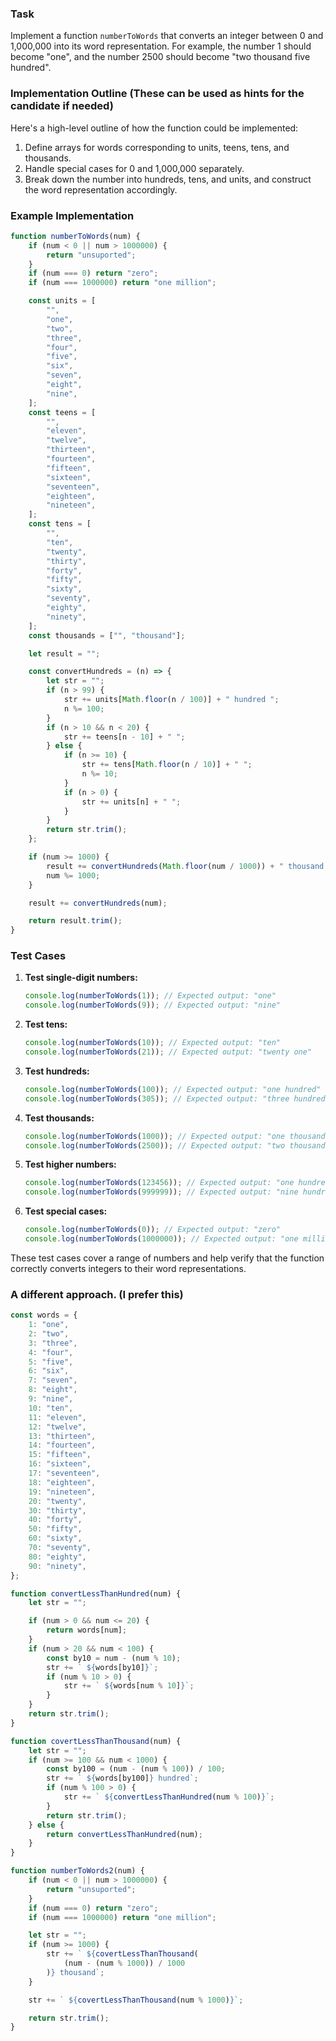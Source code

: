 ### Task

Implement a function `numberToWords` that converts an integer between 0 and 1,000,000 into its word representation. For example, the number 1 should become "one", and the number 2500 should become "two thousand five hundred".

### Implementation Outline (These can be used as hints for the candidate if needed)

Here's a high-level outline of how the function could be implemented:

1. Define arrays for words corresponding to units, teens, tens, and thousands.
2. Handle special cases for 0 and 1,000,000 separately.
3. Break down the number into hundreds, tens, and units, and construct the word representation accordingly.

### Example Implementation

```javascript
function numberToWords(num) {
    if (num < 0 || num > 1000000) {
        return "unsuported";
    }
    if (num === 0) return "zero";
    if (num === 1000000) return "one million";

    const units = [
        "",
        "one",
        "two",
        "three",
        "four",
        "five",
        "six",
        "seven",
        "eight",
        "nine",
    ];
    const teens = [
        "",
        "eleven",
        "twelve",
        "thirteen",
        "fourteen",
        "fifteen",
        "sixteen",
        "seventeen",
        "eighteen",
        "nineteen",
    ];
    const tens = [
        "",
        "ten",
        "twenty",
        "thirty",
        "forty",
        "fifty",
        "sixty",
        "seventy",
        "eighty",
        "ninety",
    ];
    const thousands = ["", "thousand"];

    let result = "";

    const convertHundreds = (n) => {
        let str = "";
        if (n > 99) {
            str += units[Math.floor(n / 100)] + " hundred ";
            n %= 100;
        }
        if (n > 10 && n < 20) {
            str += teens[n - 10] + " ";
        } else {
            if (n >= 10) {
                str += tens[Math.floor(n / 10)] + " ";
                n %= 10;
            }
            if (n > 0) {
                str += units[n] + " ";
            }
        }
        return str.trim();
    };

    if (num >= 1000) {
        result += convertHundreds(Math.floor(num / 1000)) + " thousand ";
        num %= 1000;
    }

    result += convertHundreds(num);

    return result.trim();
}
```

### Test Cases

1. **Test single-digit numbers:**

    ```javascript
    console.log(numberToWords(1)); // Expected output: "one"
    console.log(numberToWords(9)); // Expected output: "nine"
    ```

2. **Test tens:**

    ```javascript
    console.log(numberToWords(10)); // Expected output: "ten"
    console.log(numberToWords(21)); // Expected output: "twenty one"
    ```

3. **Test hundreds:**

    ```javascript
    console.log(numberToWords(100)); // Expected output: "one hundred"
    console.log(numberToWords(305)); // Expected output: "three hundred five"
    ```

4. **Test thousands:**

    ```javascript
    console.log(numberToWords(1000)); // Expected output: "one thousand"
    console.log(numberToWords(2500)); // Expected output: "two thousand five hundred"
    ```

5. **Test higher numbers:**

    ```javascript
    console.log(numberToWords(123456)); // Expected output: "one hundred twenty three thousand four hundred fifty six"
    console.log(numberToWords(999999)); // Expected output: "nine hundred ninety nine thousand nine hundred ninety nine"
    ```

6. **Test special cases:**

    ```javascript
    console.log(numberToWords(0)); // Expected output: "zero"
    console.log(numberToWords(1000000)); // Expected output: "one million"
    ```

These test cases cover a range of numbers and help verify that the function correctly converts integers to their word representations.

### A different approach. (I prefer this)

```javascript
const words = {
    1: "one",
    2: "two",
    3: "three",
    4: "four",
    5: "five",
    6: "six",
    7: "seven",
    8: "eight",
    9: "nine",
    10: "ten",
    11: "eleven",
    12: "twelve",
    13: "thirteen",
    14: "fourteen",
    15: "fifteen",
    16: "sixteen",
    17: "seventeen",
    18: "eighteen",
    19: "nineteen",
    20: "twenty",
    30: "thirty",
    40: "forty",
    50: "fifty",
    60: "sixty",
    70: "seventy",
    80: "eighty",
    90: "ninety",
};

function convertLessThanHundred(num) {
    let str = "";

    if (num > 0 && num <= 20) {
        return words[num];
    }
    if (num > 20 && num < 100) {
        const by10 = num - (num % 10);
        str += ` ${words[by10]}`;
        if (num % 10 > 0) {
            str += ` ${words[num % 10]}`;
        }
    }
    return str.trim();
}

function covertLessThanThousand(num) {
    let str = "";
    if (num >= 100 && num < 1000) {
        const by100 = (num - (num % 100)) / 100;
        str += ` ${words[by100]} hundred`;
        if (num % 100 > 0) {
            str += ` ${convertLessThanHundred(num % 100)}`;
        }
        return str.trim();
    } else {
        return convertLessThanHundred(num);
    }
}

function numberToWords2(num) {
    if (num < 0 || num > 1000000) {
        return "unsuported";
    }
    if (num === 0) return "zero";
    if (num === 1000000) return "one million";

    let str = "";
    if (num >= 1000) {
        str += ` ${covertLessThanThousand(
            (num - (num % 1000)) / 1000
        )} thousand`;
    }

    str += ` ${covertLessThanThousand(num % 1000)}`;

    return str.trim();
}
```
